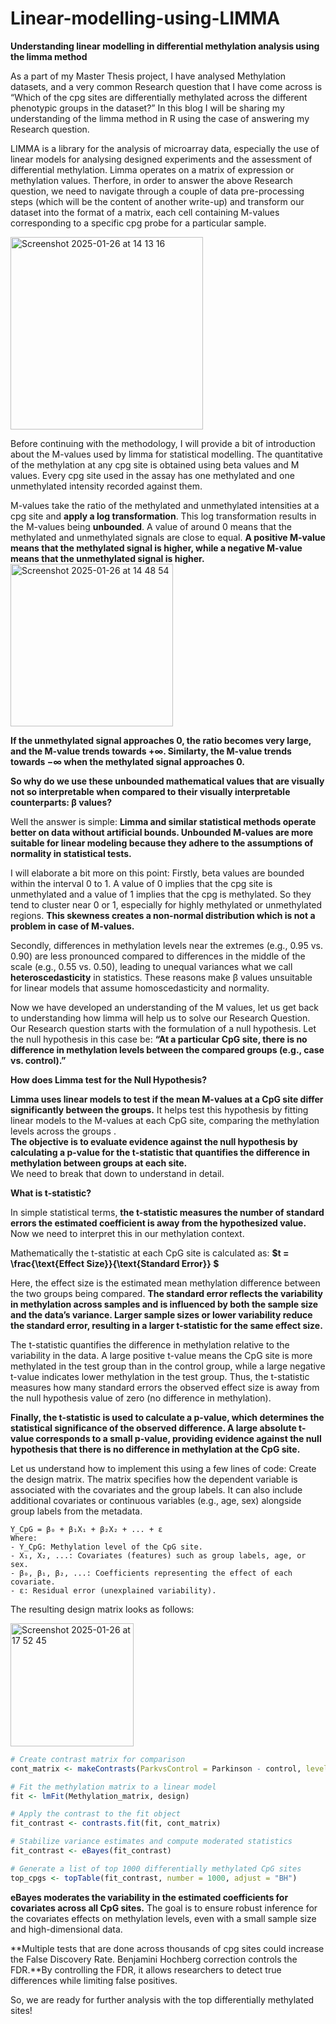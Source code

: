 # Linear-modelling-using-LIMMA

**Understanding linear modelling in differential methylation analysis using the limma method**  

As a part of my Master Thesis project, I have analysed Methylation datasets, and a very common Research question that I have come across is “Which of the cpg sites are differentially methylated across the different phenotypic groups in the dataset?” In this blog I will be sharing my understanding of the limma method in R using the case of answering my Research question.  

LIMMA is a library for the analysis of microarray data, especially the use of linear models for analysing designed experiments and the assessment of differential methylation. Limma operates on a matrix of expression or methylation values. Therfore, in order to answer the above Research question, we need to navigate through a couple of data pre-processing steps (which will be the content of another write-up) and transform our dataset into the format of a matrix, each cell containing M-values corresponding to a specific cpg probe for a particular sample.  

<img width="308" alt="Screenshot 2025-01-26 at 14 13 16" src="https://github.com/user-attachments/assets/0851e703-15b9-461d-87bc-fdf27202d368" />

Before continuing with the methodology, I will provide a bit of introduction about the M-values used by limma for statistical modelling.
The quantitative of the methylation at any cpg site is obtained using beta values and M values. Every cpg site used in the assay has one methylated and one unmethylated intensity recorded against them.  

M-values take the ratio of the methylated and unmethylated intensities at a cpg site and **apply a log transformation**. This log transformation results in the M-values being **unbounded**. A value of around 0 means that the methylated and unmethylated signals are close to equal. **A positive M-value means that the methylated signal is higher, while a negative M-value means that the unmethylated signal is higher.**  
<img width="260" alt="Screenshot 2025-01-26 at 14 48 54" src="https://github.com/user-attachments/assets/1f1e12b8-bdaf-49d6-b223-6fbc1936eff7" />  

**If the unmethylated signal approaches 0, the ratio becomes very large, and the M-value trends towards +∞. Similarty, the M-value trends towards −∞ when the methylated signal approaches 0.**  

**So why do we use these unbounded mathematical values that are visually not so interpretable when compared to their visually interpretable counterparts: β values?**  

Well the answer is simple: **Limma and similar statistical methods operate better on data without artificial bounds. Unbounded M-values are more suitable for linear modeling because they adhere to the assumptions of normality in statistical tests.**  

I will elaborate a bit more on this point:
Firstly, beta values are bounded within the interval 0 to 1. A value of 0 implies that the cpg site is unmethylated and a value of 1 implies that the cpg is methylated. So they tend to cluster near 0 or 1, especially for highly methylated or unmethylated regions. **This skewness creates a non-normal distribution which is not a problem in case of M-values.**  


Secondly, differences in methylation levels near the extremes (e.g., 0.95 vs. 0.90) are less pronounced compared to differences in the middle of the scale (e.g., 0.55 vs. 0.50), leading to unequal variances what we call **heteroscedasticity** in statistics. These reasons make β values unsuitable for linear models that assume homoscedasticity and normality.  


Now we have developed an understanding of the M values, let us get back to understanding how limma will help us to solve our Research Question. Our Research question starts with the formulation of a null hypothesis. Let the null hypothesis in this case be: **“At a particular CpG site, there is no difference in methylation levels between the compared groups (e.g., case vs. control).”**  


**How does Limma test for the Null Hypothesis?**  

**Limma uses linear models to test if the mean M-values at a CpG site differ significantly between the groups.**
It helps test this hypothesis by fitting linear models to the M-values at each CpG site, comparing the methylation levels across the groups .   
**The objective is to evaluate evidence against the null hypothesis by calculating a p-value for the t-statistic that quantifies the difference in methylation between groups at each site.**  
We need to break that down to understand in detail.

**What is t-statistic?**

In simple statistical terms, **the t-statistic measures the number of standard errors the estimated coefficient is away from the hypothesized value.**
Now we need to interpret this in our methylation context.

Mathematically the t-statistic at each CpG site is calculated as:
**$t = \frac{\text{Effect Size}}{\text{Standard Error}} $**  


Here, the effect size is the estimated mean methylation difference between the two groups being compared. **The standard error reflects the variability in methylation across samples and is influenced by both the sample size and the data’s variance. Larger sample sizes or lower variability reduce the standard error, resulting in a larger t-statistic for the same effect size.**  


The t-statistic quantifies the difference in methylation relative to the variability in the data. A large positive t-value means the CpG site is more methylated in the test group than in the control group, while a large negative t-value indicates lower methylation in the test group. Thus, the t-statistic measures how many standard errors the observed effect size is away from the null hypothesis value of zero (no difference in methylation).

**Finally, the t-statistic is used to calculate a p-value, which determines the statistical significance of the observed difference. A large absolute t-value corresponds to a small p-value, providing evidence against the null hypothesis that there is no difference in methylation at the CpG site.**

Let us understand how to implement this using a few lines of code:
Create the design matrix. The matrix specifies how the dependent variable is associated with the covariates and the group labels. It can also include additional covariates or continuous variables (e.g., age, sex) alongside group labels from the metadata.


```
Y_CpG = β₀ + β₁X₁ + β₂X₂ + ... + ε
Where:
- Y_CpG: Methylation level of the CpG site.
- X₁, X₂, ...: Covariates (features) such as group labels, age, or sex.
- β₀, β₁, β₂, ...: Coefficients representing the effect of each covariate.
- ε: Residual error (unexplained variability).
```
The resulting design matrix looks as follows:

<img width="197" alt="Screenshot 2025-01-26 at 17 52 45" src="https://github.com/user-attachments/assets/7d6bfb22-29bf-4122-a0d6-c037c0fabd5d" />  


```r
# Create contrast matrix for comparison
cont_matrix <- makeContrasts(ParkvsControl = Parkinson - control, levels = design)

# Fit the methylation matrix to a linear model
fit <- lmFit(Methylation_matrix, design)

# Apply the contrast to the fit object
fit_contrast <- contrasts.fit(fit, cont_matrix)

# Stabilize variance estimates and compute moderated statistics
fit_contrast <- eBayes(fit_contrast)

# Generate a list of top 1000 differentially methylated CpG sites
top_cpgs <- topTable(fit_contrast, number = 1000, adjust = "BH")
```

**eBayes moderates the variability in the estimated coefficients for covariates across all CpG sites.** The goal is to ensure robust inference for the covariates effects on methylation levels, even with a small sample size and high-dimensional data.  


**Multiple tests that are done across thousands of cpg sites could increase the False Discovery Rate. Benjamini Hochberg correction controls the FDR.**By controlling the FDR, it allows researchers to detect true differences while limiting false positives.  


So, we are ready for further analysis with the top differentially methylated sites!








